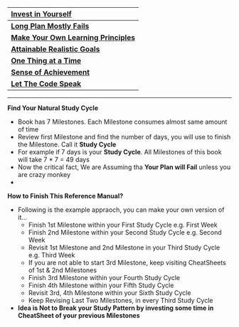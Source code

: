 | [**Invest in Yourself**](https://getpocket.com/explore/item/how-to-invest-in-yourself-1410961290) |
| :--- |
| [**Long Plan Mostly Fails**](http://www.lifehack.org/articles/featured/why-your-plans-fail.html) |
| [**Make Your Own Learning Principles**](http://inbravo.github.io/docs/refer/learning-helper.pdf) |
| [**Attainable Realistic Goals**](http://www.free-management-ebooks.com/faqps/goal-04.htm) |
| [**One Thing at a Time**](http://alifeofproductivity.com/do-one-thing-at-a-time) |
| [**Sense of Achievement**](http://changingminds.org/explanations/needs/achievement.htm) |
| [**Let The Code Speak**](http://wonko.com/post/code_aesthetics) |

---

**Find Your Natural Study Cycle**

* Book has 7 Milestones. Each Milestone consumes almost same amount of time
* Review first Milestone and find the number of days, you will use to finish the Milestone. Call it **Study Cycle**
* For example if 7 days is your **Study Cycle**. All Milestones of this book will take 7 \* 7 = 49 days
* Now the critical fact, We are Assuming tha **Your Plan will Fail** unless you are crazy monkey
* 

**How to Finish This Reference Manual?**

* Following is the example appraoch, you can make your own version of it...
  * Finish 1st Milestone within your First Study Cycle e.g. First Week
  * Finish 2nd Milestone within your Second Study Cycle e.g. Second Week
  * Revisit 1st Milestone and 2nd Milestone in your Third Study Cycle e.g. Third Week
  * If you are not able to start 3rd Milestone, keep visiting CheatSheets of 1st & 2nd Milestones
  * Finish 3rd Milestone within your Fourth Study Cycle
  * Finish 4th Milestone within your Fifth Study Cycle
  * Revisit 3rd, 4th Milestone within your Sixth Study Cycle
  * Keep Revising Last Two Milestones, in every Third Study Cycle
* **Idea is Not to Break your Study Pattern by investing some time in CheatSheet of your previous Milestones**



